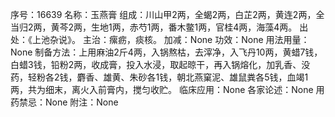 序号：16639
名称：玉燕膏
组成：川山甲2两，全蝎2两，白芷2两，黄连2两，全当归2两，黄芩2两，生地1两，赤芍1两，番木鳖1两，官桂4两，海藻4两。
出处：《上池杂说》。
主治：瘰疬，痰核。
加减：None
功效：None
用法用量：None
制备方法：上用麻油2斤4两，入锅熬枯，去滓净，入飞丹10两，黄蜡7钱，白蜡3钱，铅粉2两，收成膏，投入水浸，取起晾干，再入锅熔化，加乳香、没药，轻粉各2钱，麝香、雄黄、朱砂各1钱，朝北燕窠泥、雄鼠粪各5钱，血竭1两，共为细末，离火入前膏内，搅匀收贮。
临床应用：None
各家论述：None
用药禁忌：None
附注：None

